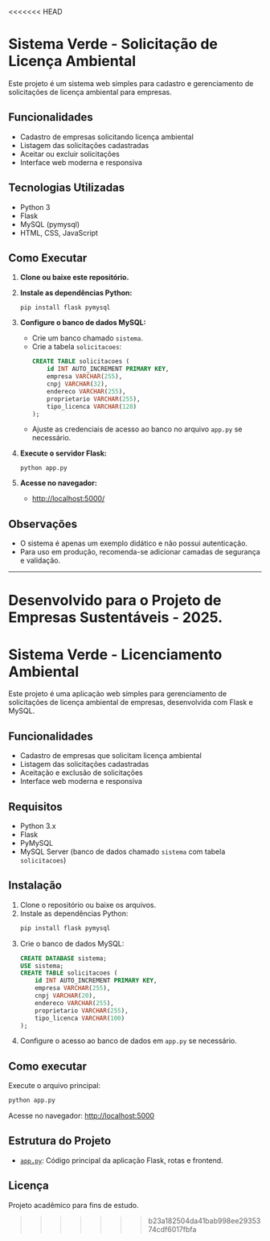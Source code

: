 <<<<<<< HEAD
# Sistema Verde - Solicitação de Licença Ambiental

Este projeto é um sistema web simples para cadastro e gerenciamento de solicitações de licença ambiental para empresas.

## Funcionalidades

- Cadastro de empresas solicitando licença ambiental
- Listagem das solicitações cadastradas
- Aceitar ou excluir solicitações
- Interface web moderna e responsiva

## Tecnologias Utilizadas

- Python 3
- Flask
- MySQL (pymysql)
- HTML, CSS, JavaScript

## Como Executar

1. **Clone ou baixe este repositório.**
2. **Instale as dependências Python:**
   ```
   pip install flask pymysql
   ```
3. **Configure o banco de dados MySQL:**
   - Crie um banco chamado `sistema`.
   - Crie a tabela `solicitacoes`:
     ```sql
     CREATE TABLE solicitacoes (
         id INT AUTO_INCREMENT PRIMARY KEY,
         empresa VARCHAR(255),
         cnpj VARCHAR(32),
         endereco VARCHAR(255),
         proprietario VARCHAR(255),
         tipo_licenca VARCHAR(128)
     );
     ```
   - Ajuste as credenciais de acesso ao banco no arquivo `app.py` se necessário.

4. **Execute o servidor Flask:**
   ```
   python app.py
   ```

5. **Acesse no navegador:**
   - [http://localhost:5000/](http://localhost:5000/)

## Observações

- O sistema é apenas um exemplo didático e não possui autenticação.
- Para uso em produção, recomenda-se adicionar camadas de segurança e validação.

---
Desenvolvido para o Projeto de Empresas Sustentáveis - 2025.
=======
# Sistema Verde - Licenciamento Ambiental

Este projeto é uma aplicação web simples para gerenciamento de solicitações de licença ambiental de empresas, desenvolvida com Flask e MySQL.

## Funcionalidades

- Cadastro de empresas que solicitam licença ambiental
- Listagem das solicitações cadastradas
- Aceitação e exclusão de solicitações
- Interface web moderna e responsiva

## Requisitos

- Python 3.x
- Flask
- PyMySQL
- MySQL Server (banco de dados chamado `sistema` com tabela `solicitacoes`)

## Instalação

1. Clone o repositório ou baixe os arquivos.
2. Instale as dependências Python:
   ```sh
   pip install flask pymysql
   ```
3. Crie o banco de dados MySQL:
   ```sql
   CREATE DATABASE sistema;
   USE sistema;
   CREATE TABLE solicitacoes (
       id INT AUTO_INCREMENT PRIMARY KEY,
       empresa VARCHAR(255),
       cnpj VARCHAR(20),
       endereco VARCHAR(255),
       proprietario VARCHAR(255),
       tipo_licenca VARCHAR(100)
   );
   ```
4. Configure o acesso ao banco de dados em `app.py` se necessário.

## Como executar

Execute o arquivo principal:

```sh
python app.py
```

Acesse no navegador: [http://localhost:5000](http://localhost:5000)

## Estrutura do Projeto

- [`app.py`](app.py): Código principal da aplicação Flask, rotas e frontend.

## Licença

Projeto acadêmico para fins de estudo.
>>>>>>> b23a182504da41bab998ee2935374cdf6017fbfa
